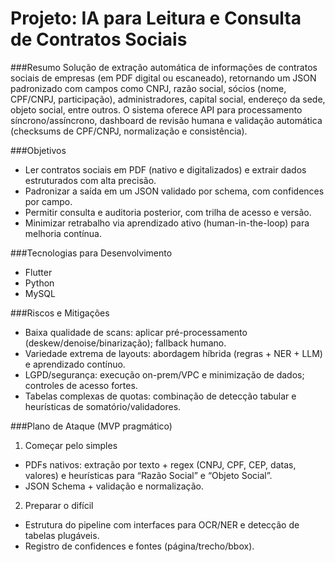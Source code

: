 # Projeto: IA para Leitura e Consulta de Contratos Sociais

###Resumo
Solução de extração automática de informações de contratos sociais de empresas (em PDF digital ou escaneado), retornando um JSON padronizado com campos como CNPJ, razão social, sócios (nome, CPF/CNPJ, participação), administradores, capital social, endereço da sede, objeto social, entre outros. O sistema oferece API para processamento síncrono/assíncrono, dashboard de revisão humana e validação automática (checksums de CPF/CNPJ, normalização e consistência).

###Objetivos
- Ler contratos sociais em PDF (nativo e digitalizados) e extrair dados estruturados com alta precisão.
- Padronizar a saída em um JSON validado por schema, com confidences por campo.
- Permitir consulta e auditoria posterior, com trilha de acesso e versão.
- Minimizar retrabalho via aprendizado ativo (human-in-the-loop) para melhoria contínua.

###Tecnologias para Desenvolvimento
- Flutter
- Python
- MySQL

###Riscos e Mitigações
- Baixa qualidade de scans: aplicar pré-processamento (deskew/denoise/binarização); fallback humano.
- Variedade extrema de layouts: abordagem híbrida (regras + NER + LLM) e aprendizado contínuo.
- LGPD/segurança: execução on-prem/VPC e minimização de dados; controles de acesso fortes.
- Tabelas complexas de quotas: combinação de detecção tabular e heurísticas de somatório/validadores.

###Plano de Ataque (MVP pragmático)
1) Começar pelo simples
- PDFs nativos: extração por texto + regex (CNPJ, CPF, CEP, datas, valores) e heurísticas para “Razão Social” e “Objeto Social”.
- JSON Schema + validação e normalização.
2) Preparar o difícil
- Estrutura do pipeline com interfaces para OCR/NER e detecção de tabelas plugáveis.
- Registro de confidences e fontes (página/trecho/bbox).
